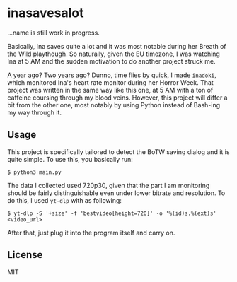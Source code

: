 # inasavesalot

...name is still work in progress.

Basically, Ina saves quite a lot and it was most notable during her Breath of the Wild playthough. So naturally, given the EU timezone, I was watching Ina at 5 AM and the sudden motivation to do another project struck me.

A year ago? Two years ago? Dunno, time flies by quick, I made [`inadoki`](https://github.com/vignedev/inadoki), which monitored Ina's heart rate monitor during her Horror Week. That project was written in the same way like this one, at 5 AM with a ton of caffeine coursing through my blood veins. However, this project will differ a bit from the other one, most notably by using Python instead of Bash-ing my way through it.

## Usage

This project is specifically tailored to detect the BoTW saving dialog and it is quite simple. To use this, you basically run:

```console
$ python3 main.py 
```

The data I collected used 720p30, given that the part I am monitoring should be fairly distinguishable even under lower bitrate and resolution. To do this, I used `yt-dlp` with as following:

```console
$ yt-dlp -S '+size' -f 'bestvideo[height=720]' -o '%(id)s.%(ext)s' <video_url>
```

After that, just plug it into the program itself and carry on.

## License

MIT